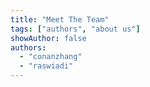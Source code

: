 ```yaml
---
title: "Meet The Team"
tags: ["authors", "about us"]
showAuthor: false
authors:
  - "conanzhang"
  - "raswiadi"
---
```

